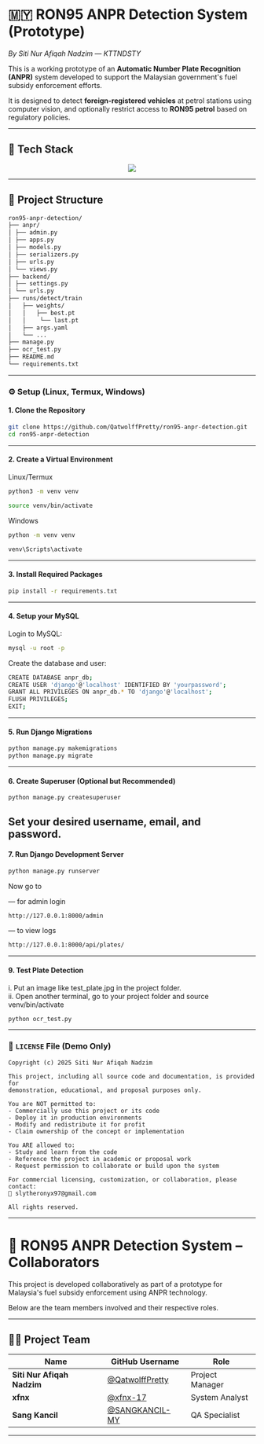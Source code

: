 # 🇲🇾 RON95 ANPR Detection System (Prototype)  
*By Siti Nur Afiqah Nadzim — KTTNDSTY*

This is a working prototype of an **Automatic Number Plate Recognition (ANPR)** system developed to support the Malaysian government's fuel subsidy enforcement efforts.

It is designed to detect **foreign-registered vehicles** at petrol stations using computer vision, and optionally restrict access to **RON95 petrol** based on regulatory policies.

---

## 🔧 Tech Stack
<p align="center">
  <a href="https://skillicons.dev">
    <img src="https://skillicons.dev/icons?i=py,git,django,linux,mysql,nodejs,windows,opencv" />
  </a>
</p>

---

## 📂 Project Structure

```bash
ron95-anpr-detection/
├── anpr/
│ ├── admin.py
│ ├── apps.py
│ ├── models.py
│ ├── serializers.py
│ ├── urls.py
│ └── views.py
├── backend/
│ ├── settings.py
│ └── urls.py
├── runs/detect/train
│   ├── weights/
│   │   ├── best.pt
│   │    └── last.pt
│   ├── args.yaml
│   └── ...
├── manage.py
├── ocr_test.py
├── README.md
└── requirements.txt
```
---

### ⚙️ Setup (Linux, Termux, Windows)

#### 1. Clone the Repository

```bash
git clone https://github.com/QatwolffPretty/ron95-anpr-detection.git
cd ron95-anpr-detection
```
---

#### 2. Create a Virtual Environment
Linux/Termux
```bash
python3 -m venv venv
```
```bash
source venv/bin/activate
```
Windows
```bash
python -m venv venv
```
```bash
venv\Scripts\activate
```
---

#### 3. Install Required Packages
```bash
pip install -r requirements.txt
```
---

#### 4. Setup your MySQL
Login to MySQL:
```bash
mysql -u root -p
```
Create the database and user:
```bash
CREATE DATABASE anpr_db;
CREATE USER 'django'@'localhost' IDENTIFIED BY 'yourpassword';
GRANT ALL PRIVILEGES ON anpr_db.* TO 'django'@'localhost';
FLUSH PRIVILEGES;
EXIT;
```
---

#### 5. Run Django Migrations
```bash
python manage.py makemigrations
python manage.py migrate
```
---

#### 6. Create Superuser (Optional but Recommended)
```bash
python manage.py createsuperuser
```
Set your desired username, email, and password.
---

#### 7. Run Django Development Server
```bash
python manage.py runserver
```
Now go to 

— for admin login
```bash
http://127.0.0.1:8000/admin
```
— to view logs
```bash
http://127.0.0.1:8000/api/plates/
```
---

#### 9. Test Plate Detection
i. Put an image like test_plate.jpg in the project folder.\
ii. Open another terminal, go to your project folder and source venv/bin/activate
```bash
python ocr_test.py
```
---

### 📄 `LICENSE` File (Demo Only)

```text
Copyright (c) 2025 Siti Nur Afiqah Nadzim

This project, including all source code and documentation, is provided for 
demonstration, educational, and proposal purposes only.

You are NOT permitted to:
- Commercially use this project or its code
- Deploy it in production environments
- Modify and redistribute it for profit
- Claim ownership of the concept or implementation

You ARE allowed to:
- Study and learn from the code
- Reference the project in academic or proposal work
- Request permission to collaborate or build upon the system

For commercial licensing, customization, or collaboration, please contact:
📧 slytheronyx97@gmail.com

All rights reserved.
```
---

# 🤝 RON95 ANPR Detection System – Collaborators

This project is developed collaboratively as part of a prototype for Malaysia's fuel subsidy enforcement using ANPR technology.

Below are the team members involved and their respective roles.

---

## 👨‍💻 Project Team

| Name                       | GitHub Username                                                                 | Role                       |
| -------------------------- | ------------------------------------------------------------------------------- | -------------------------- |
| **Siti Nur Afiqah Nadzim** | [@QatwolffPretty](https://github.com/QatwolffPretty)                            | Project Manager            |
| **xfnx**                   | [@xfnx-17](https://github.com/xfnx-17)                                          | System Analyst             |
| **Sang Kancil**            | [@SANGKANCIL-MY](https://github.com/SANGKANCIL-MY)                              | QA Specialist              |

---
